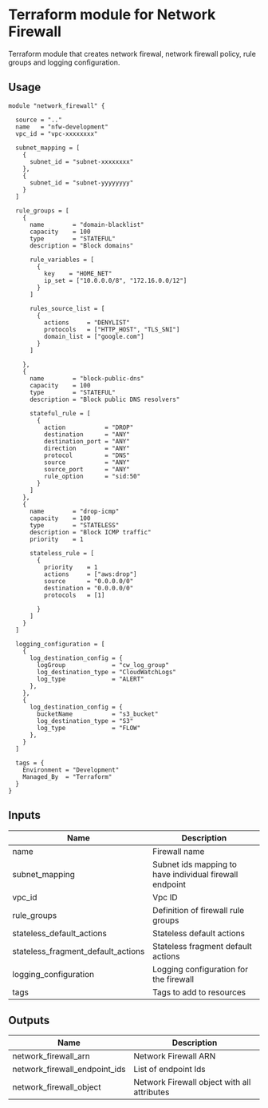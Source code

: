 # Terraform module for Network Firewall

Terraform module that creates network firewal, network firewall policy, rule groups and logging configuration.

## Usage

    module "network_firewall" {

      source = ".."
      name   = "nfw-development"
      vpc_id = "vpc-xxxxxxxx"

      subnet_mapping = [
        {
          subnet_id = "subnet-xxxxxxxx"
        },
        {
          subnet_id = "subnet-yyyyyyyy"
        }
      ]

      rule_groups = [
        {
          name        = "domain-blacklist"
          capacity    = 100
          type        = "STATEFUL"
          description = "Block domains"

          rule_variables = [
            {
              key    = "HOME_NET"
              ip_set = ["10.0.0.0/8", "172.16.0.0/12"]
            }
          ]

          rules_source_list = [
            {
              actions     = "DENYLIST"
              protocols   = ["HTTP_HOST", "TLS_SNI"]
              domain_list = ["google.com"]
            }
          ]

        },
        {
          name        = "block-public-dns"
          capacity    = 100
          type        = "STATEFUL"
          description = "Block public DNS resolvers"

          stateful_rule = [
            {
              action           = "DROP"
              destination      = "ANY"
              destination_port = "ANY"
              direction        = "ANY"
              protocol         = "DNS"
              source           = "ANY"
              source_port      = "ANY"
              rule_option      = "sid:50"
            }
          ]
        },
        {
          name        = "drop-icmp"
          capacity    = 100
          type        = "STATELESS"
          description = "Block ICMP traffic"
          priority    = 1

          stateless_rule = [
            {
              priority    = 1
              actions     = ["aws:drop"]
              source      = "0.0.0.0/0"
              destination = "0.0.0.0/0"
              protocols   = [1]

            }
          ]
        }
      ]

      logging_configuration = [
        {
          log_destination_config = {
            logGroup             = "cw_log_group"
            log_destination_type = "CloudWatchLogs"
            log_type             = "ALERT"
          },
        },
        {
          log_destination_config = {
            bucketName           = "s3_bucket"
            log_destination_type = "S3"
            log_type             = "FLOW"
          },
        }
      ]

      tags = {
        Environment = "Development"
        Managed_By  = "Terraform"
      }
    }

## Inputs

| Name                               | Description                                               |
|------                              |-------------                                              |
| name                               | Firewall name                                             |
| subnet_mapping                     | Subnet ids mapping to have individual firewall endpoint   |
| vpc_id                             | Vpc ID                                                    |
| rule_groups                        | Definition of firewall rule groups                        |
| stateless_default_actions          | Stateless default actions                                 |
| stateless_fragment_default_actions | Stateless fragment default actions                        |
| logging_configuration              | Logging configuration for the firewall                    |
| tags                               | Tags to add to resources                                  |

## Outputs

| Name                               | Description                                               |
|------                              |-------------                                              |
| network_firewall_arn               | Network Firewall ARN                                      |
| network_firewall_endpoint_ids      | List of endpoint Ids                                      |
| network_firewall_object            | Network Firewall object with all attributes               |
